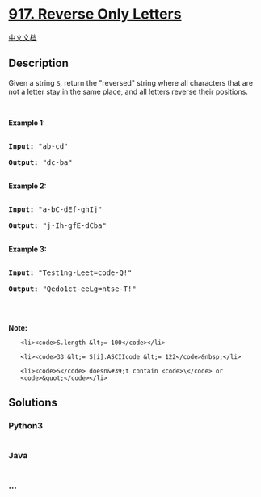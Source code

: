 # [917. Reverse Only Letters](https://leetcode.com/problems/reverse-only-letters)

[中文文档](/solution/0900-0999/0917.Reverse%20Only%20Letters/README.md)

## Description
<p>Given a string <code>S</code>, return the &quot;reversed&quot; string where all characters that are not a letter&nbsp;stay in the same place, and all letters reverse their positions.</p>



<p>&nbsp;</p>



<div>

<div>

<div>

<ol>

</ol>

</div>

</div>

</div>



<div>

<p><strong>Example 1:</strong></p>



<pre>

<strong>Input: </strong><span id="example-input-1-1">&quot;ab-cd&quot;</span>

<strong>Output: </strong><span id="example-output-1">&quot;dc-ba&quot;</span>

</pre>



<div>

<p><strong>Example 2:</strong></p>



<pre>

<strong>Input: </strong><span id="example-input-2-1">&quot;a-bC-dEf-ghIj&quot;</span>

<strong>Output: </strong><span id="example-output-2">&quot;j-Ih-gfE-dCba&quot;</span>

</pre>



<div>

<p><strong>Example 3:</strong></p>



<pre>

<strong>Input: </strong><span id="example-input-3-1">&quot;Test1ng-Leet=code-Q!&quot;</span>

<strong>Output: </strong><span id="example-output-3">&quot;Qedo1ct-eeLg=ntse-T!&quot;</span>

</pre>



<p>&nbsp;</p>



<div>

<p><strong><span>Note:</span></strong></p>



<ol>

	<li><code>S.length &lt;= 100</code></li>

	<li><code>33 &lt;= S[i].ASCIIcode &lt;= 122</code>&nbsp;</li>

	<li><code>S</code> doesn&#39;t contain <code>\</code> or <code>&quot;</code></li>

</ol>

</div>

</div>

</div>

</div>


## Solutions


<!-- tabs:start -->

### **Python3**

```python

```

### **Java**

```java

```

### **...**
```

```

<!-- tabs:end -->